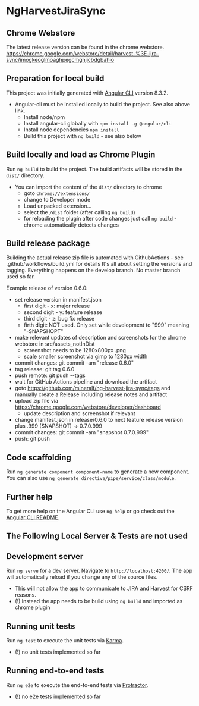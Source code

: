 # NgHarvestJiraSync

## Chrome Webstore
The latest release version can be found in the chrome webstore.
https://chrome.google.com/webstore/detail/harvest-%3E-jira-sync/imogkeoglmoaghpegcmghjicbdgbahio

## Preparation for local build
This project was initially generated with [Angular CLI](https://github.com/angular/angular-cli) version 8.3.2.
- Angular-cli must be installed locally to build the project. See also above link.
  - Install node/npm
  - Install angular-cli globally with `npm install -g @angular/cli`
  - Install node dependencies `npm install`
  - Build this project with `ng build` - see also below

## Build locally and load as Chrome Plugin
Run `ng build` to build the project. The build artifacts will be stored in the `dist/` directory.

- You can import the content of the `dist/` directory to chrome
  - goto `chrome://extensions/`
  - change to Developer mode
  - Load unpacked extension...
  - select the `/dist` folder (after calling `ng build`)
  - for reloading the plugin after code changes just call `ng build` - chrome automatically detects changes

## Build release package
Building the actual release zip file is automated with GithubActions - see .github/workflows/build.yml for details
It's all about setting the versions and tagging. Everything happens on the develop branch. No master branch used so far.

Example release of version 0.6.0:
- set release version in manifest.json
  - first digit - x: major release
  - second digit - y: feature release
  - third digit - z: bug fix release
  - firth digit: NOT used. Only set while development to "999" meaning "-SNAPSHOPT"
- make relevant updates of description and screenshots for the chrome webstore in src/assets_notInDist
  - screenshot needs to be 1280x800px .png
  - scale smaller screenshot via gimp to 1280px width
- commit changes: git commit -am "release 0.6.0"
- tag release: git tag 0.6.0
- push remote: git push --tags
- wait for GitHub Actions pipeline and download the artifact
- goto https://github.com/mineralf/ng-harvest-jira-sync/tags and manually create a Release including release notes and artifact
- upload zip file via https://chrome.google.com/webstore/developer/dashboard
  - update description and screenshot if relevant
- change manifest.json in release/0.6.0 to next feature release version plus .999 (SNAPSHOT) -> 0.7.0.999
- commit changes: git commit -am "snapshot 0.7.0.999"
- push: git push

## Code scaffolding

Run `ng generate component component-name` to generate a new component. You can also use `ng generate directive/pipe/service/class/module`.

## Further help

To get more help on the Angular CLI use `ng help` or go check out the [Angular CLI README](https://github.com/angular/angular-cli/blob/master/README.md).


## The Following Local Server & Tests are not used

## Development server
Run `ng serve` for a dev server. Navigate to `http://localhost:4200/`. The app will automatically reload if you change any of the source files.

- This will not allow the app to communicate to JIRA and Harvest for CSRF reasons.
- (!) Instead the app needs to be build using `ng build` and imported as chrome plugin

## Running unit tests

Run `ng test` to execute the unit tests via [Karma](https://karma-runner.github.io).

- (!) no unit tests implemented so far

## Running end-to-end tests

Run `ng e2e` to execute the end-to-end tests via [Protractor](http://www.protractortest.org/).

- (!) no e2e tests implemented so far
